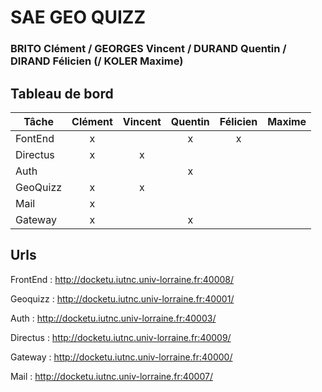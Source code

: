 # SAE GEO QUIZZ

### BRITO Clément / GEORGES Vincent / DURAND Quentin / DIRAND Félicien (/ KOLER Maxime)

## Tableau de bord
| Tâche    | Clément | Vincent | Quentin | Félicien | Maxime |
|----------|:-------:|:-------:|:-------:|:--------:|:------:|
| FontEnd  |    x    |         |    x    |    x     |        |
| Directus |    x    |    x    |         |          |        |
| Auth     |         |         |    x    |          |        |
| GeoQuizz |    x    |    x    |         |          |        |
| Mail     |    x    |         |         |          |        |
| Gateway  |    x    |         |    x    |          |        |

## Urls

FrontEnd : http://docketu.iutnc.univ-lorraine.fr:40008/

Geoquizz : http://docketu.iutnc.univ-lorraine.fr:40001/

Auth : http://docketu.iutnc.univ-lorraine.fr:40003/

Directus : http://docketu.iutnc.univ-lorraine.fr:40009/

Gateway : http://docketu.iutnc.univ-lorraine.fr:40000/

Mail : http://docketu.iutnc.univ-lorraine.fr:40007/
